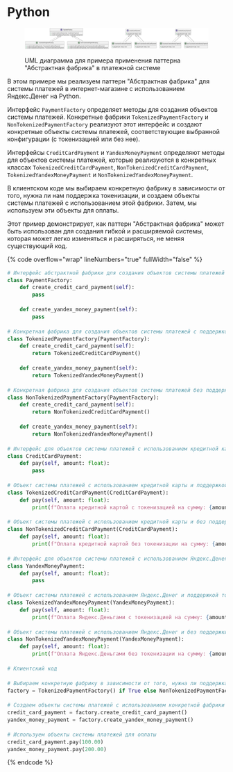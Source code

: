 # Python

<figure><img src="../../../../../.gitbook/assets/image (1) (1) (1) (1) (1) (1) (1) (1) (1) (1) (1) (1) (1) (1) (1) (1) (1) (1).png" alt=""><figcaption><p>UML диаграмма для примера применения паттерна "Абстрактная фабрика" в платежной системе</p></figcaption></figure>

В этом примере мы реализуем паттерн "Абстрактная фабрика" для системы платежей в интернет-магазине с использованием Яндекс.Денег на Python.

Интерфейс `PaymentFactory` определяет методы для создания объектов системы платежей. Конкретные фабрики `TokenizedPaymentFactory` и `NonTokenizedPaymentFactory` реализуют этот интерфейс и создают конкретные объекты системы платежей, соответствующие выбранной конфигурации (с токенизацией или без нее).

Интерфейсы `CreditCardPayment` и `YandexMoneyPayment` определяют методы для объектов системы платежей, которые реализуются в конкретных классах `TokenizedCreditCardPayment`, `NonTokenizedCreditCardPayment`, `TokenizedYandexMoneyPayment` и `NonTokenizedYandexMoneyPayment`.

В клиентском коде мы выбираем конкретную фабрику в зависимости от того, нужна ли нам поддержка токенизации, и создаем объекты системы платежей с использованием этой фабрики. Затем, мы используем эти объекты для оплаты.

Этот пример демонстрирует, как паттерн "Абстрактная фабрика" может быть использован для создания гибкой и расширяемой системы, которая может легко изменяться и расширяться, не меняя существующий код.

{% code overflow="wrap" lineNumbers="true" fullWidth="false" %}
```python
# Интерфейс абстрактной фабрики для создания объектов системы платежей
class PaymentFactory:
    def create_credit_card_payment(self):
        pass

    def create_yandex_money_payment(self):
        pass

# Конкретная фабрика для создания объектов системы платежей с поддержкой токенизации
class TokenizedPaymentFactory(PaymentFactory):
    def create_credit_card_payment(self):
        return TokenizedCreditCardPayment()

    def create_yandex_money_payment(self):
        return TokenizedYandexMoneyPayment()

# Конкретная фабрика для создания объектов системы платежей без поддержки токенизации
class NonTokenizedPaymentFactory(PaymentFactory):
    def create_credit_card_payment(self):
        return NonTokenizedCreditCardPayment()

    def create_yandex_money_payment(self):
        return NonTokenizedYandexMoneyPayment()

# Интерфейс для объектов системы платежей с использованием кредитной карты
class CreditCardPayment:
    def pay(self, amount: float):
        pass

# Объект системы платежей с использованием кредитной карты и поддержкой токенизации
class TokenizedCreditCardPayment(CreditCardPayment):
    def pay(self, amount: float):
        print(f"Оплата кредитной картой с токенизацией на сумму: {amount:.2f}")

# Объект системы платежей с использованием кредитной карты и без поддержки токенизации
class NonTokenizedCreditCardPayment(CreditCardPayment):
    def pay(self, amount: float):
        print(f"Оплата кредитной картой без токенизации на сумму: {amount:.2f}")

# Интерфейс для объектов системы платежей с использованием Яндекс.Денег
class YandexMoneyPayment:
    def pay(self, amount: float):
        pass

# Объект системы платежей с использованием Яндекс.Денег и поддержкой токенизации
class TokenizedYandexMoneyPayment(YandexMoneyPayment):
    def pay(self, amount: float):
        print(f"Оплата Яндекс.Деньгами с токенизацией на сумму: {amount:.2f}")

# Объект системы платежей с использованием Яндекс.Денег и без поддержки токенизации
class NonTokenizedYandexMoneyPayment(YandexMoneyPayment):
    def pay(self, amount: float):
        print(f"Оплата Яндекс.Деньгами без токенизации на сумму: {amount:.2f}")

# Клиентский код

# Выбираем конкретную фабрику в зависимости от того, нужна ли поддержка токенизации
factory = TokenizedPaymentFactory() if True else NonTokenizedPaymentFactory()

# Создаем объекты системы платежей с использованием конкретной фабрики
credit_card_payment = factory.create_credit_card_payment()
yandex_money_payment = factory.create_yandex_money_payment()

# Используем объекты системы платежей для оплаты
credit_card_payment.pay(100.00)
yandex_money_payment.pay(200.00)


```
{% endcode %}
